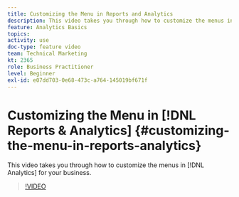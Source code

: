 ```yaml
---
title: Customizing the Menu in Reports and Analytics
description: This video takes you through how to customize the menus in Analytics for your business.
feature: Analytics Basics
topics: 
activity: use
doc-type: feature video
team: Technical Marketing
kt: 2365
role: Business Practitioner
level: Beginner
exl-id: e07dd703-0e68-473c-a764-145019bf671f
---
```

# Customizing the Menu in [!DNL Reports & Analytics] {#customizing-the-menu-in-reports-analytics}

This video takes you through how to customize the menus in [!DNL Analytics] for your business.

>[!VIDEO](https://video.tv.adobe.com/v/25457/?quality=12)
